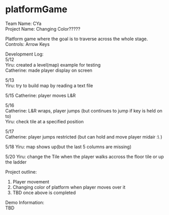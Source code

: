# platformGame

Team Name: CYa   
Project Name: Changing Color?????

Platform game where the goal is to traverse across the whole stage.   
Controls: Arrow Keys   

Development Log:  
5/12   
Yiru: created a level(map) example for testing  
Catherine: made player display on screen

5/13   
Yiru: try to build map by reading a text file

5/15 
Catherine: player moves L&R  

5/16  
Catherine: L&R wraps, player jumps (but continues to jump if key is held on to)  
Yiru: check tile at a specified position  

5/17  
Catherine: player jumps restricted (but can hold and move player midair :\ )    

5/18
Yiru: map shows up(but the last 5 columns are missing)  

5/20
Yiru: change the Tile when the player walks accross the floor tile or up the ladder  

Project outline:  
1. Player movement  
2. Changing color of platform when player moves over it  
3. TBD once above is completed  

Demo Information:  
TBD 

